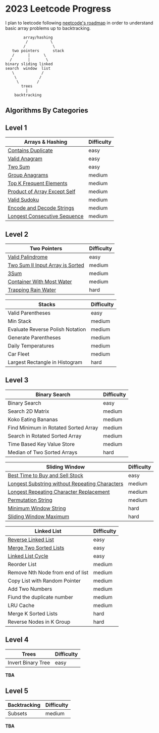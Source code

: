 # 2023 Leetcode Progress

I plan to leetcode following [neetcode's roadmap](https://neetcode.io/roadmap) in order to understand basic array problems up to backtracking.

```
        array/hashing
         /          \
        /            \
   two pointers      stack
   /      |      \
  /       |       \
binary sliding linked
search  window  list
   \            /
    \          /
     \        /
       trees
         |
    backtracking

```

## **Algorithms By Categories**
## **Level 1**
|Arrays & Hashing |  Difficulty|
|---| ---|
| [Contains Duplicate](https://leetcode.com/problems/contains-duplicate/)  | easy|
| [Valid Anagram](https://leetcode.com/problems/valid-anagram/)  | easy|
| [Two Sum](https://leetcode.com/problems/two-sum/)  | easy|
| [Group Anagrams](https://leetcode.com/problems/group-anagrams/)  | medium|
| [Top K Frequent Elements](https://leetcode.com/problems/top-k-frequent-elements/)  | medium|
| [Product of Array Except Self](https://leetcode.com/problems/product-of-array-except-self/)  | medium|
| [Valid Sudoku](https://leetcode.com/problems/valid-sudoku/)  | medium|
| [Encode and Decode Strings](https://leetcode.com/problems/encode-and-decode-strings/)  | medium|
| [Longest Consecutive Sequence](https://leetcode.com/problems/longest-consecutive-sequence/)  | medium|

## **Level 2**
|Two Pointers |  Difficulty|
|---| ---|
| [Valid Palindrome](https://leetcode.com/problems/valid-palindrome/)  | easy|
| [Two Sum II Input Array is Sorted](https://leetcode.com/problems/two-sum-ii-input-array-is-sorted/)  | medium|
| [3Sum](https://leetcode.com/problems/3sum/)  | medium|
| [Container With Most Water](https://leetcode.com/problems/container-with-most-water/)  | medium|
| [Trapping Rain Water](https://leetcode.com/problems/trapping-rain-water/)  | hard|


|Stacks|  Difficulty|
|---| ---|
| Valid Parentheses  | easy|
| Min Stack  | medium|
| Evaluate Reverse Polish Notation  | medium|
| Generate Parentheses  | medium|
| Daily Temperatures  | medium|
| Car Fleet  | medium|
| Largest Rectangle in Histogram  | hard|

## **Level 3**
|Binary Search|  Difficulty|
|---| ---|
| Binary Search  | easy|
| Search 2D Matrix | medium|
| Koko Eating Bananas | medium|
| Find Minimum in Rotated Sorted Array | medium|
| Search in Rotated Sorted Array| medium|
| Time Based Key Value Store | medium|
| Median of Two Sorted Arrays| hard|

|Sliding Window|  Difficulty|
|---| ---|
| [Best Time to Buy and Sell Stock](https://leetcode.com/problems/best-time-to-buy-and-sell-stock/)  | easy|
| [Longest Substring without Repeating Characters](https://leetcode.com/problems/longest-substring-without-repeating-characters/) | medium|
| [Longest Repeating Character Replacement](https://leetcode.com/problems/longest-repeating-character-replacement/) | medium|
| [Permutation String](https://leetcode.com/problems/permutation-in-string/) | medium|
| [Minimum Window String](https://leetcode.com/problems/minimum-window-substring/) | hard|
| [Sliding Window Maximum](https://leetcode.com/problems/sliding-window-maximum/) | hard|

|Linked List|  Difficulty|
|---| ---|
| [Reverse Linked List](https://leetcode.com/problems/reverse-linked-list/)  | easy|
| [Merge Two Sorted Lists](https://leetcode.com/problems/merge-two-sorted-lists/)  | easy|
| [Linked List Cycle](https://leetcode.com/problems/linked-list-cycle/)  | easy|
|Reorder List| medium|
|Remove Nth Node from end of list| medium|
|Copy List with Random Pointer| medium|
|Add Two Numbers| medium|
|Fiund the duplicate number| medium|
|LRU Cache| medium|
|Merge K Sorted Lists| hard|
|Reverse Nodes in K Group| hard|

## **Level 4**
|Trees|  Difficulty|
|---| ---|
| Invert Binary Tree  | easy|
**TBA**

## **Level 5**
|Backtracking|  Difficulty|
|---| ---|
| Subsets | medium|
**TBA**